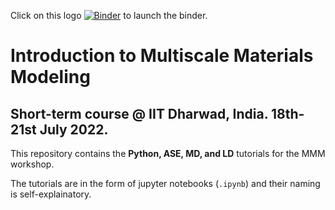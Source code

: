 Click on this logo [![Binder](https://mybinder.org/badge_logo.svg)](https://mybinder.org/v2/gh/bonny3d/MMM_IITDh.git/HEAD) to launch the binder.

# Introduction to Multiscale Materials Modeling

## Short-term course @ IIT Dharwad, India. 18th- 21st July 2022.


This repository contains the **Python, ASE, MD, and LD** tutorials for the MMM workshop.

The tutorials are in the form of jupyter notebooks (`.ipynb`) and their naming is self-explainatory.
